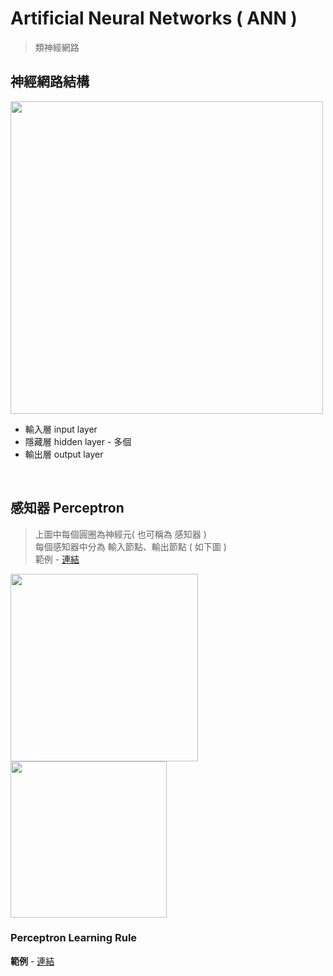 # Artificial Neural Networks ( ANN )
> 類神經網路

## 神經網路結構
<img src ="https://user-images.githubusercontent.com/86312099/125405767-a9780680-e3ea-11eb-8d98-0bd9c50b4a4b.png" width="500">

+ 輸入層 input layer
+ 隱藏層 hidden layer - 多個
+ 輸出層 output layer

<br>

## 感知器 Perceptron
> 上圖中每個圓圈為神經元( 也可稱為 感知器 )  
> 每個感知器中分為 輸入節點、輸出節點 ( 如下圖 )  
> 範例 - [連結](https://user-images.githubusercontent.com/86312099/125407330-5b640280-e3ec-11eb-85e9-e1773483a7a0.png)
<div style="display:inline-block;">
<img src="https://user-images.githubusercontent.com/86312099/125406447-6e2a0780-e3eb-11eb-9232-d7d11467af36.png" width="300">
<img src="https://user-images.githubusercontent.com/86312099/125406626-9dd90f80-e3eb-11eb-9d40-2b5fa5ae0d4e.png" width="250">
</div>

### Perceptron Learning Rule
**範例** - [連結]()

<br>


